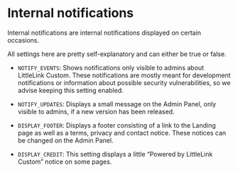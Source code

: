 # Internal notifications

Internal notifications are internal notifications displayed on certain occasions.

All settings here are pretty self-explanatory and can either be true or false.

- ``NOTIFY_EVENTS``: Shows notifications only visible to admins about LittleLink Custom. These notifications are mostly meant for development notifications or information about possible security vulnerabilities, so we advise keeping this setting enabled.

- ``NOTIFY_UPDATES``: Displays a small message on the Admin Panel, only visible to admins, if a new version has been released.

- ``DISPLAY_FOOTER``: Displays a footer consisting of a link to the Landing page as well as a terms, privacy and contact notice. These notices can be changed on the Admin Panel.

- ``DISPLAY_CREDIT``: This setting displays a little “Powered by LittleLink Custom” notice on some pages.
